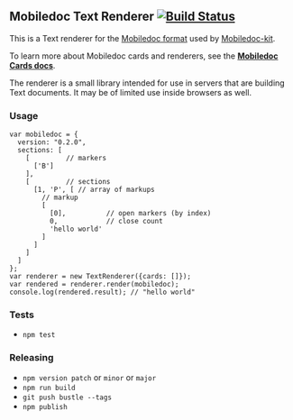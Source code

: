 ## Mobiledoc Text Renderer [![Build Status](https://travis-ci.org/bustlelabs/mobiledoc-text-renderer.svg?branch=master)](https://travis-ci.org/bustlelabs/mobiledoc-text-renderer)

This is a Text renderer for the [Mobiledoc format](https://github.com/bustlelabs/mobiledoc-kit/blob/master/MOBILEDOC.md) used
by [Mobiledoc-kit](https://github.com/bustlelabs/mobiledoc-kit).

To learn more about Mobiledoc cards and renderers, see the **[Mobiledoc Cards docs](https://github.com/bustlelabs/mobiledoc-kit/blob/master/CARDS.md)**.

The renderer is a small library intended for use in servers that are building
Text documents. It may be of limited use inside browsers as well.

### Usage

```
var mobiledoc = {
  version: "0.2.0",
  sections: [
    [         // markers
      ['B']
    ],
    [         // sections
      [1, 'P', [ // array of markups
        // markup
        [
          [0],          // open markers (by index)
          0,            // close count
          'hello world'
        ]
      ]
    ]
  ]
};
var renderer = new TextRenderer({cards: []});
var rendered = renderer.render(mobiledoc);
console.log(rendered.result); // "hello world"
```

### Tests

 * `npm test`

### Releasing

* `npm version patch` or `minor` or `major`
* `npm run build`
* `git push bustle --tags`
* `npm publish`
